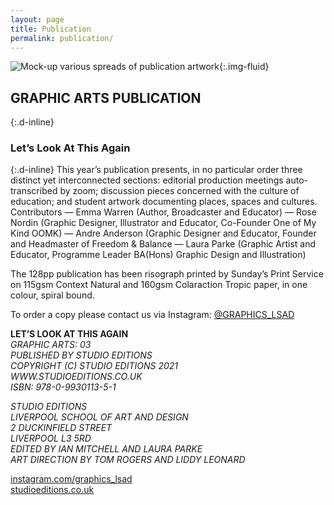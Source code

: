 ```yaml
---
layout: page
title: Publication
permalink: publication/
---
```

![Mock-up various spreads of publication artwork ](../images/publication_slideshow.gif "Animated gif of spreads"){:.img-fluid}
## GRAPHIC ARTS PUBLICATION
{:.d-inline}
### Let’s Look At This Again
{:.d-inline}
This year’s publication presents, in no particular order three distinct yet interconnected sections: editorial production meetings auto-transcribed by zoom; discussion pieces concerned with the culture of education; and student artwork documenting places, spaces and cultures. Contributors — Emma Warren (Author, Broadcaster and Educator) — Rose Nordin (Graphic Designer, Illustrator and Educator, Co-Founder One of My Kind OOMK) —
Andre Anderson (Graphic Designer and Educator, Founder and Headmaster of Freedom & Balance — Laura Parke (Graphic Artist and Educator, Programme Leader BA(Hons) Graphic Design and Illustration)

The 128pp publication has been risograph printed by Sunday’s Print Service on 115gsm Context Natural and 160gsm Colaraction Tropic paper, in one colour, spiral bound.

To order a copy please contact us via Instagram:
[@GRAPHICS_LSAD](https://www.instagram.com/graphics_lsad/)


__LET’S LOOK AT THIS AGAIN__  
_GRAPHIC ARTS: 03_  
_PUBLISHED BY STUDIO EDITIONS_  
_COPYRIGHT (C) STUDIO EDITIONS 2021_  
_WWW.STUDIOEDITIONS.CO.UK_  
_ISBN: 978-0-9930113-5-1_

_STUDIO EDITIONS_  
_LIVERPOOL SCHOOL OF ART AND DESIGN_  
_2 DUCKINFIELD STREET_  
_LIVERPOOL L3 5RD_  
_EDITED BY IAN MITCHELL AND LAURA PARKE_  
_ART DIRECTION BY TOM ROGERS AND LIDDY LEONARD_  

[instagram.com/graphics_lsad](https://www.instagram.com/graphics_lsad/)  
[studioeditions.co.uk](http://www.studioeditions.co.uk)
